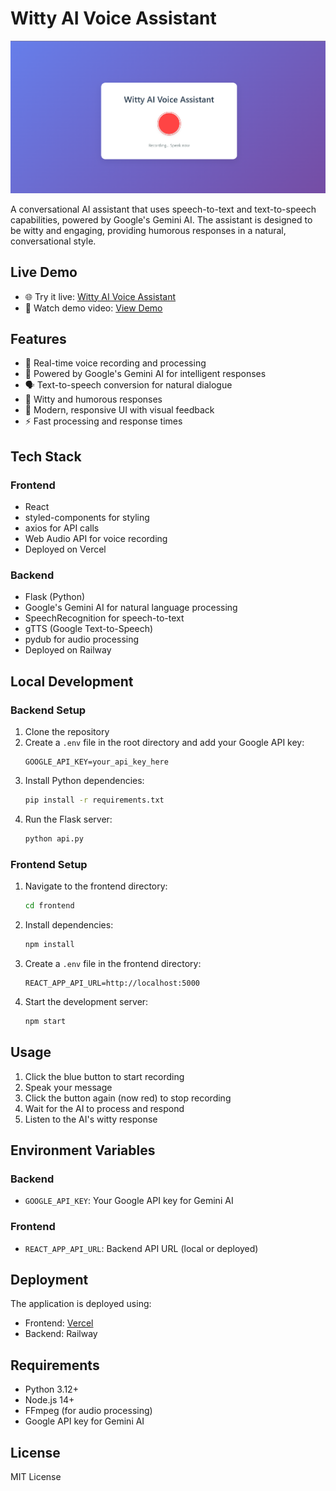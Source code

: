 # Witty AI Voice Assistant

![Demo Screenshot](./media/demo-photo.png)

A conversational AI assistant that uses speech-to-text and text-to-speech capabilities, powered by Google's Gemini AI. The assistant is designed to be witty and engaging, providing humorous responses in a natural, conversational style.

## Live Demo

- 🌐 Try it live: [Witty AI Voice Assistant](https://voice-to-voice-llm.vercel.app/)
- 🎥 Watch demo video: [View Demo](./media/demo.mp4)

## Features

- 🎤 Real-time voice recording and processing
- 🤖 Powered by Google's Gemini AI for intelligent responses
- 🗣️ Text-to-speech conversion for natural dialogue
- 💬 Witty and humorous responses
- 🎨 Modern, responsive UI with visual feedback
- ⚡ Fast processing and response times

## Tech Stack

### Frontend
- React
- styled-components for styling
- axios for API calls
- Web Audio API for voice recording
- Deployed on Vercel

### Backend
- Flask (Python)
- Google's Gemini AI for natural language processing
- SpeechRecognition for speech-to-text
- gTTS (Google Text-to-Speech)
- pydub for audio processing
- Deployed on Railway

## Local Development

### Backend Setup

1. Clone the repository
2. Create a `.env` file in the root directory and add your Google API key:
   ```
   GOOGLE_API_KEY=your_api_key_here
   ```
3. Install Python dependencies:
   ```bash
   pip install -r requirements.txt
   ```
4. Run the Flask server:
   ```bash
   python api.py
   ```

### Frontend Setup

1. Navigate to the frontend directory:
   ```bash
   cd frontend
   ```
2. Install dependencies:
   ```bash
   npm install
   ```
3. Create a `.env` file in the frontend directory:
   ```
   REACT_APP_API_URL=http://localhost:5000
   ```
4. Start the development server:
   ```bash
   npm start
   ```

## Usage

1. Click the blue button to start recording
2. Speak your message
3. Click the button again (now red) to stop recording
4. Wait for the AI to process and respond
5. Listen to the AI's witty response

## Environment Variables

### Backend
- `GOOGLE_API_KEY`: Your Google API key for Gemini AI

### Frontend
- `REACT_APP_API_URL`: Backend API URL (local or deployed)

## Deployment

The application is deployed using:
- Frontend: [Vercel](https://voice-to-voice-llm.vercel.app/)
- Backend: Railway

## Requirements

- Python 3.12+
- Node.js 14+
- FFmpeg (for audio processing)
- Google API key for Gemini AI

## License

MIT License

